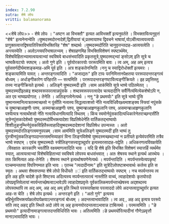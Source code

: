 ```yaml
---
index: 7.2.90
sutra: शेषे लोपः
vritti: balamanorama
---
```


<<शेषे लोपः>> - शेषे लोपः । "अष्टन आ विभक्तौ" इत्यत आविभक्तौ॑ इत्यनुवर्तते । विभक्तावित्यनुवृत्तं "शेषे" इत्यनेनान्वेति ।युष्मदस्मदोरनादेशे॑,द्वितीयायां च॑,प्रतमायाश्च द्विवचने भाषायां॑,योऽची॑त्यात्वयत्वयोः प्रागुक्तत्वात्तद्विषयातिरिक्तविभक्तिरिह "शेष" शब्दार्थः ।युष्मदस्मदो॑रिति चानुवृत्तन्तदाह-आत्वयत्वेति । अन्त्यस्येति । अलोऽन्त्यपरिभाषालभ्यम् । शेषग्रहणमिह विभक्तिविशेषणं स्पष्टार्थमेव, विशेषविहिताभ्यामात्वयत्वाभ्यां स्वविषये बाधसंभवादिति प्रकृतसूत्रे,युष्मदस्मद्भ्यां ङ्सोऽश् इति सूत्रे च भाष्यकैयटयोः स्पष्टम् । अतो गुणे इति । पूर्वयोरकारयोः पररूपमिति बावः । त्व अम्, अह अम् इत्यत्र पूर्वसवर्णदीर्घमाशङ्कमाह-अमि पूर्व इति । अत्र शङ्कतेनन्विति ।ननु च स्याद्विरोधोक्तौ॑ इत्यमरः । शङ्कायामिति यावत् । अन्तरङ्गत्वादिति । "अजाद्यतः" इति टापः परनिमित्तानपेक्षतया पररूपादन्तरङ्गत्वं बोध्यम् । अर्धाङ्गीकारेण परिहरति — सत्यमिति । पररूपादन्तरङ्गष्टावित्यङ्गीक्रियते । इह प्रवृत्तिस्तु तस्य नाङ्गीक्रियते इत्यर्थः । अलिङ्गे युष्मदस्मदी इति ।साम आक॑मिति सूत्रे भाष्ये पठितमेतत् ।युष्मदस्मदी॑इत#इ शब्दस्वरूपपरत्वान्नपुंसके । शब्दस्वरूपपरत्वादेव चत्यदादीनि सर्वैर्नित्य॑मित्येकशेषोऽपि न, अत एव भाष्यप्रयोगात् । तेनेति । अलिङ्गत्वेनेत्यर्थः । ननु "ङे प्रथमयोः" इति सूत्रे भाष्ये पुंसि युष्मानस्मानित्यत्रतस्माच्छसो न पुंसी॑ति नत्वस्य सिद्धत्वात्शसो ने॑ति नत्वविधिवैयथ्र्यमाशङ्क्य स्त्रियां नपुंसके च युष्मान्ब्राआहृणीः पश्य, अस्मान्ब्राआहृणीः पश्य, युष्मान्ब्राआहृणकुलानि पश्य, असमान्ब्राआहृणकुलानि पश्ये॑त्यत्र नत्वार्थंशसो ने॑ति नत्वाविधानमित्यादि स्थितम् । किंच स्वमोर्नपुंसकादित्यधिकारेनेतराच्छन्दसी॑ति सूत्रेनपुंसकादेशेब्यो युष्मदस्मदोर्विभक्त्यादेशा विप्रतिषेधेने॑ति वार्तिकतद्भाष्ययोः शिशीलुङ्नुम्भिर्नपुंसकविहितैस्त्वाहादियुष्मदस्मदादेशानां विप्रतिषेध उपन्यस्तः । अतो युष्मदस्मदोरलिङ्गत्वमनुपपन्नम् ।साम आम॑मिति सूत्रेअलिङ्गे युष्मदस्मदी॑ इति भाष्यं तु पुंस्त्रीनपुंसकलिङ्गपदान्तरसमभिव्याहारं विना लिङ्गविशेषो युष्मदस्मच्छब्दाभ्यां न प्रतीयते इत्येवंपरमिति तत्रैव भाष्ये स्पष्टम् । एवंच युष्मदस्मदोः स्त्रीलिङ्गसत्त्वाट्टाब्दुर्वार इत्यस्वरसादाह-यद्वेति । अधिकरणत्वविवक्षयेति ।विवक्षातः कारकाणि भवती॑ति वक्ष्यमाणत्वादिति भावः । यदि हि शेषे इति विभक्ति विशेषणं स्यात्तर्हि व्यर्थमेव स्यात्, आत्वयत्वाभ्यां विशेषविहिताभ्यां स्वविषये लोपस्य बाधसंभवात् । अतः शेषस्य स्थाने इत्यर्थ आस्थेयः । ततः किमित्यत आह-तेनेति । शेषस्य स्थाने इत्यर्थाश्रयणेनेत्यर्थः । मपर्यन्तादिति । मपर्यन्तस्येत्यपकृष्टं पञ्चम्यन्ततया विपरिणम्यत इति भावः । एतच्च "त्यदादीनामः" इति सूत्रेटिलोपष्टाबभावार्थः कर्तव्य इति स स्मृतः । अथवा शेषसप्तम्या शेषे लोपो विधीयते ।॑ इति वार्तिकतद्भाष्ययोः स्पष्टम् । नच मपर्यन्तस्य त्व इति अह इति चादेशे कृते शिष्टस्य अदित्यस्य मपर्यन्तात्परत्वं नास्तीति वाच्यं, त्वाहादेशयोः कृतयोरदो लोपप्रवृत्तिवेलायां मपर्यन्ताच्छेषत्वाऽभावेऽपि त्वाहादेशप्रवृत्तेः पूर्वकालिकमपर्यन्ताच्छेषस्य अद्शब्दस्य लोपस्तथापि त्व अद् अम्, अह अद् अम् इति स्थिते पररूपापेक्षया परत्वाददो लोपे अदन्तत्वाट्टाब्दुर्वार इत्यत आह-स चेति । शेषे लोप इत्यर्थः । अन्तरङ्गे इति । "अतो गुणे" इत्यस्य बहिर्भूतविभक्त्यपेक्षलोपापेक्षयाऽन्तरङ्गत्वं बोध्यम् । अदन्तत्वाभावादिति । त्व अद् , अह अद् इत्यत्र पररूपे सति त्वद् अहद् इति स्थिते अदो लोपे त्व् अह् इत्यनयोरदन्तत्वाऽभावान्न टाबित्यर्थः । परमत्वमिति । "ङे प्रथमयोः" इत्यादीनामाङ्गत्वात्तदन्तविधिरिति भावः । अतित्वमिति ।ङे प्रथमयो॑रित्यादीनां गौणेऽप्रवृत्तौ मानाऽभावादिति भावः । 